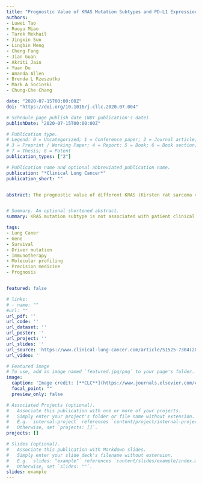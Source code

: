 ```yaml
---
title: "Prognostic Value of KRAS Mutation Subtypes and PD-L1 Expression in Patients With Lung Adenocarcinoma"
authors:
- Luwei Tao
- Ruoyu Miao
- Tarek Mekhail
- Jingxin Sun
- Lingbin Meng
- Cheng Fang
- Jian Guan
- Akriti Jain
- Yuan Du
- Amanda Allen
- Brenda L Rzeszutko
- Mark A Socinski
- Chung-Che Chang

date: "2020-07-15T00:00:00Z"
doi: "https://doi.org/10.1016/j.cllc.2020.07.004"

# Schedule page publish date (NOT publication's date).
publishDate: "2020-07-15T00:00:00Z"

# Publication type.
# Legend: 0 = Uncategorized; 1 = Conference paper; 2 = Journal article;
# 3 = Preprint / Working Paper; 4 = Report; 5 = Book; 6 = Book section;
# 7 = Thesis; 8 = Patent
publication_types: ["2"]

# Publication name and optional abbreviated publication name.
publication: "*Clinical Lung Cancer*"
publication_short: ""


abstract: The prognostic value of different KRAS (Kirsten rat sarcoma viral oncogene) mutation subtypes and their association with programmed death ligand 1 (PD-L1) expression in lung adenocarcinoma (LADC) remain unclear. We examined the association of KRAS mutation subtypes with clinical outcomes and PD-L1 expression status.


# Summary. An optional shortened abstract.
summary: KRAS mutation subtype is not associated with patient clinical outcomes or PD-L1 expression status. However, PD-L1 positivity appears to negatively affect OS in LADC patients with G12C mutation. Further study is needed to confirm our observation and to determine if programmed cell death 1/PD-L1 antagonist may affect the clinical outcome of patients with different KRAS mutation subtypes.

tags:
- Lung Caner
- Gene
- Survival
- Driver mutation
- Immunotherapy
- Molecular profiling
- Precision medicine
- Prognosis


featured: false

# links:
# - name: ""
#url: ""
url_pdf: ''
url_code: ''
url_dataset: ''
url_poster: ''
url_project: ''
url_slides: ''
url_source: 'https://www.clinical-lung-cancer.com/article/S1525-7304(20)30226-6/fulltext'
url_video: ''

# Featured image
# To use, add an image named `featured.jpg/png` to your page's folder. 
image:
  caption: 'Image credit: [**CLC**](https://www.journals.elsevier.com/clinical-lung-cancer)'
  focal_point: ""
  preview_only: false

# Associated Projects (optional).
#   Associate this publication with one or more of your projects.
#   Simply enter your project's folder or file name without extension.
#   E.g. `internal-project` references `content/project/internal-project/index.md`.
#   Otherwise, set `projects: []`.
projects: []

# Slides (optional).
#   Associate this publication with Markdown slides.
#   Simply enter your slide deck's filename without extension.
#   E.g. `slides: "example"` references `content/slides/example/index.md`.
#   Otherwise, set `slides: ""`.
slides: example
---
```






